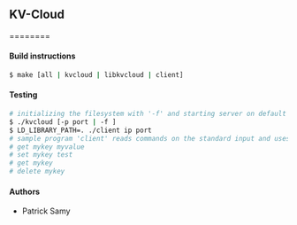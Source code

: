 ## KV-Cloud ##
========

#### Build instructions ####
```sh
$ make [all | kvcloud | libkvcloud | client]
```

#### Testing ####
```sh
# initializing the filesystem with '-f' and starting server on default port 60000 (or use -p port)
$ ./kvcloud [-p port | -f ]
$ LD_LIBRARY_PATH=. ./client ip port
# sample program 'client' reads commands on the standard input and uses the API to make the associated requests to the server:
# get mykey myvalue
# set mykey test
# get mykey
# delete mykey
```

#### Authors ####
* Patrick Samy

